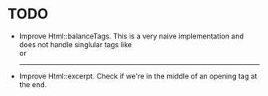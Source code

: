 TODO
====

- Improve Html::balanceTags. This is a very naive implementation and does not
  handle singlular tags like <br> or <hr class="whatever">
- Improve Html::excerpt. Check if we're in the middle of an opening tag at the end.
